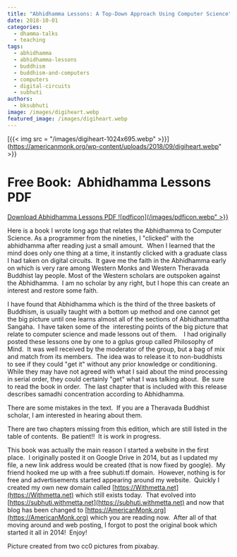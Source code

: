 ```yaml
---
title: "Abhidhamma Lessons: A Top-Down Approach Using Computer Science"
date: 2018-10-01
categories: 
  - dhamma-talks
  - teaching
tags: 
  - abhidhamma
  - abhidhamma-lessons
  - buddhism
  - buddhism-and-computers
  - computers
  - digital-circuits
  - subhuti
authors: 
  - bksubhuti
image: /images/digiheart.webp
featured_image: /images/digiheart.webp
---
```


[{{< img src = "/images/digiheart-1024x695.webp" >}}](https://americanmonk.org/wp-content/uploads/2018/09/digiheart.webp" >}}

# Free Book:  Abhidhamma Lessons PDF

[Download Abhidhamma Lessons PDF ![pdficon](/images/pdficon.webp" >}}](assets/AbhidhammaLessons.pdf) 

Here is a book I wrote long ago that relates the Abhidhamma to Computer Science. As a programmer from the nineties, I "clicked" with the abhidhamma after reading just a small amount.  When I learned that the mind does only one thing at a time, it instantly clicked with a graduate class I had taken on digital circuits.  It gave me the faith in the Abhidhamma early on which is very rare among Western Monks and Western Theravada Buddhist lay people. Most of the Western scholars are outspoken against the Abhidhamma.  I am no scholar by any right, but I hope this can create an interest and restore some faith.

I have found that Abhidhamma which is the third of the three baskets of Buddhism, is usually taught with a bottom up method and one cannot get the big picture until one learns almost all of the sections of Abhidhammattha Sangaha.  I have taken some of the  interesting points of the big picture that relate to computer science and made lessons out of them.    I had originally posted these lessons one by one to a gplus group called Philosophy of Mind.  It was well received by the moderator of the group, but a bag of mix and match from its members.  The idea was to release it to non-buddhists to see if they could "get it" without any prior knowledge or conditioning.  While they may have not agreed with what I said about the mind processing in serial order, they could certainly "get" what I was talking about.  Be sure to read the book in order.  The last chapter that is included with this release describes samadhi concentration according to Abhidhamma.

There are some mistakes in the text.  If you are a Theravada Buddhist scholar, I am interested in hearing about them.

There are two chapters missing from this edition, which are still listed in the table of contents.  Be patient!!  It is work in progress.

This book was actually the main reason I started a website in the first place.  I originally posted it on Google Drive in 2014, but as I updated my file, a new link address would be created (that is now fixed by google).  My friend hooked me up with a free subhuti.tf domain.  However, nothing is for free and advertisements started appearing around my website.  Quickly I created my own new domain called [https://Withmetta.net](https://Withmetta.net) which still exists today.  That evolved into [https://subhuti.withmetta.net](https://subhuti.withmetta.net) and now that blog has been changed to [https://AmericanMonk.org](https://AmericanMonk.org) which you are reading now.  After all of that moving around and web posting, I forgot to post the original book which started it all in 2014!  Enjoy!

Picture created from two cc0 pictures from pixabay.
